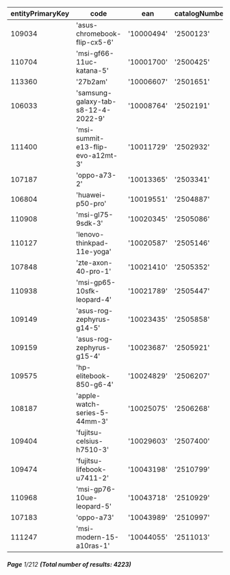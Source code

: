 | entityPrimaryKey | code                                | ean        | catalogNumber |
| ---------------- | ----------------------------------- | ---------- | ------------- |
| 109034           | 'asus-chromebook-flip-cx5-6'        | '10000494' | '2500123'     |
| 110704           | 'msi-gf66-11uc-katana-5'            | '10001700' | '2500425'     |
| 113360           | '27b2am'                            | '10006607' | '2501651'     |
| 106033           | 'samsung-galaxy-tab-s8-12-4-2022-9' | '10008764' | '2502191'     |
| 111400           | 'msi-summit-e13-flip-evo-a12mt-3'   | '10011729' | '2502932'     |
| 107187           | 'oppo-a73-2'                        | '10013365' | '2503341'     |
| 106804           | 'huawei-p50-pro'                    | '10019551' | '2504887'     |
| 110908           | 'msi-gl75-9sdk-3'                   | '10020345' | '2505086'     |
| 110127           | 'lenovo-thinkpad-11e-yoga'          | '10020587' | '2505146'     |
| 107848           | 'zte-axon-40-pro-1'                 | '10021410' | '2505352'     |
| 110938           | 'msi-gp65-10sfk-leopard-4'          | '10021789' | '2505447'     |
| 109149           | 'asus-rog-zephyrus-g14-5'           | '10023435' | '2505858'     |
| 109159           | 'asus-rog-zephyrus-g15-4'           | '10023687' | '2505921'     |
| 109575           | 'hp-elitebook-850-g6-4'             | '10024829' | '2506207'     |
| 108187           | 'apple-watch-series-5-44mm-3'       | '10025075' | '2506268'     |
| 109404           | 'fujitsu-celsius-h7510-3'           | '10029603' | '2507400'     |
| 109474           | 'fujitsu-lifebook-u7411-2'          | '10043198' | '2510799'     |
| 110968           | 'msi-gp76-10ue-leopard-5'           | '10043718' | '2510929'     |
| 107183           | 'oppo-a73'                          | '10043989' | '2510997'     |
| 111247           | 'msi-modern-15-a10ras-1'            | '10044055' | '2511013'     |

###### **Page** 1/212 **(Total number of results: 4223)**